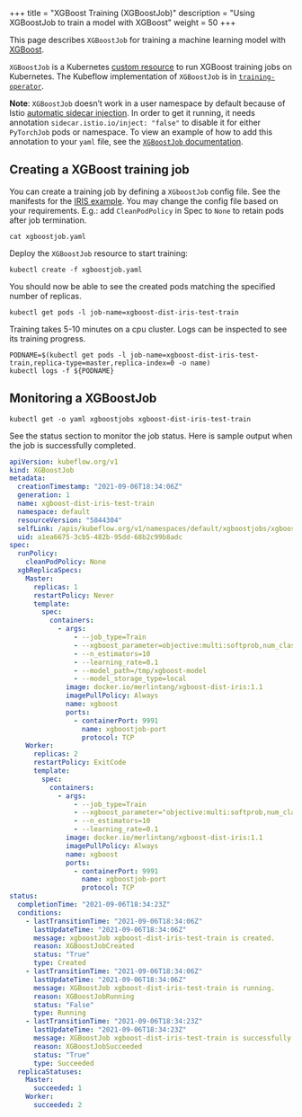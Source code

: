 +++
title = "XGBoost Training (XGBoostJob)"
description = "Using XGBoostJob to train a model with XGBoost"
weight = 50
+++

This page describes `XGBoostJob` for training a machine learning model with [XGBoost](https://github.com/dmlc/xgboost).

`XGBoostJob` is a Kubernetes
[custom resource](https://kubernetes.io/docs/concepts/extend-kubernetes/api-extension/custom-resources/)
to run XGBoost training jobs on Kubernetes. The Kubeflow implementation of
`XGBoostJob` is in [`training-operator`](https://github.com/kubeflow/training-operator).

**Note**: `XGBoostJob` doesn’t work in a user namespace by default because of
Istio [automatic sidecar injection](https://istio.io/v1.3/docs/setup/additional-setup/sidecar-injection/#automatic-sidecar-injection).
In order to get it running, it needs annotation `sidecar.istio.io/inject: "false"`
to disable it for either `PyTorchJob` pods or namespace.
To view an example of how to add this annotation to your `yaml` file,
see the [`XGBoostJob` documentation](/docs/components/training/user-guides/tensorflow/).

## Creating a XGBoost training job

You can create a training job by defining a `XGboostJob` config file. See the
manifests for the [IRIS example](https://github.com/kubeflow/training-operator/blob/master/examples/xgboost/xgboostjob.yaml).
You may change the config file based on your requirements. E.g.: add `CleanPodPolicy`
in Spec to `None` to retain pods after job termination.

```
cat xgboostjob.yaml
```

Deploy the `XGBoostJob` resource to start training:

```
kubectl create -f xgboostjob.yaml
```

You should now be able to see the created pods matching the specified number of replicas.

```
kubectl get pods -l job-name=xgboost-dist-iris-test-train
```

Training takes 5-10 minutes on a cpu cluster. Logs can be inspected to see its training progress.

```
PODNAME=$(kubectl get pods -l job-name=xgboost-dist-iris-test-train,replica-type=master,replica-index=0 -o name)
kubectl logs -f ${PODNAME}
```

## Monitoring a XGBoostJob

```
kubectl get -o yaml xgboostjobs xgboost-dist-iris-test-train
```

See the status section to monitor the job status. Here is sample output when the job is successfully completed.

```yaml
apiVersion: kubeflow.org/v1
kind: XGBoostJob
metadata:
  creationTimestamp: "2021-09-06T18:34:06Z"
  generation: 1
  name: xgboost-dist-iris-test-train
  namespace: default
  resourceVersion: "5844304"
  selfLink: /apis/kubeflow.org/v1/namespaces/default/xgboostjobs/xgboost-dist-iris-test-train
  uid: a1ea6675-3cb5-482b-95dd-68b2c99b8adc
spec:
  runPolicy:
    cleanPodPolicy: None
  xgbReplicaSpecs:
    Master:
      replicas: 1
      restartPolicy: Never
      template:
        spec:
          containers:
            - args:
                - --job_type=Train
                - --xgboost_parameter=objective:multi:softprob,num_class:3
                - --n_estimators=10
                - --learning_rate=0.1
                - --model_path=/tmp/xgboost-model
                - --model_storage_type=local
              image: docker.io/merlintang/xgboost-dist-iris:1.1
              imagePullPolicy: Always
              name: xgboost
              ports:
                - containerPort: 9991
                  name: xgboostjob-port
                  protocol: TCP
    Worker:
      replicas: 2
      restartPolicy: ExitCode
      template:
        spec:
          containers:
            - args:
                - --job_type=Train
                - --xgboost_parameter="objective:multi:softprob,num_class:3"
                - --n_estimators=10
                - --learning_rate=0.1
              image: docker.io/merlintang/xgboost-dist-iris:1.1
              imagePullPolicy: Always
              name: xgboost
              ports:
                - containerPort: 9991
                  name: xgboostjob-port
                  protocol: TCP
status:
  completionTime: "2021-09-06T18:34:23Z"
  conditions:
    - lastTransitionTime: "2021-09-06T18:34:06Z"
      lastUpdateTime: "2021-09-06T18:34:06Z"
      message: xgboostJob xgboost-dist-iris-test-train is created.
      reason: XGBoostJobCreated
      status: "True"
      type: Created
    - lastTransitionTime: "2021-09-06T18:34:06Z"
      lastUpdateTime: "2021-09-06T18:34:06Z"
      message: XGBoostJob xgboost-dist-iris-test-train is running.
      reason: XGBoostJobRunning
      status: "False"
      type: Running
    - lastTransitionTime: "2021-09-06T18:34:23Z"
      lastUpdateTime: "2021-09-06T18:34:23Z"
      message: XGBoostJob xgboost-dist-iris-test-train is successfully completed.
      reason: XGBoostJobSucceeded
      status: "True"
      type: Succeeded
  replicaStatuses:
    Master:
      succeeded: 1
    Worker:
      succeeded: 2
```
